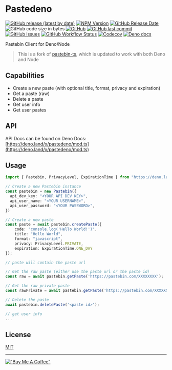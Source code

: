 # Pastedeno

[![GitHub release (latest by date)](https://img.shields.io/github/v/release/j3lte/pastedeno?style=for-the-badge)](https://github.com/j3lte/pastedeno/releases/latest "GitHub release (latest by date)")
[![NPM Version](https://img.shields.io/npm/v/pastedeno?style=for-the-badge)](https://www.npmjs.com/package/pastedeno "NPM Version")
[![GitHub Release Date](https://img.shields.io/github/release-date/j3lte/pastedeno?style=for-the-badge)](https://github.com/j3lte/pastedeno/releases/latest "GitHub Release Date")
![GitHub code size in bytes](https://img.shields.io/github/languages/code-size/j3lte/pastedeno?style=for-the-badge)
[![GitHub](https://img.shields.io/github/license/j3lte/pastedeno?style=for-the-badge)](https://github.com/j3lte/pastedeno/blob/main/LICENSE "GitHub License")
[![GitHub last commit](https://img.shields.io/github/last-commit/j3lte/pastedeno?style=for-the-badge)](https://github.com/j3lte/pastedeno/commits/main "GitHub last commit")
[![GitHub issues](https://img.shields.io/github/issues/j3lte/pastedeno?style=for-the-badge)](https://github.com/j3lte/pastedeno/issues "Github Issues")
[![GitHub Workflow Status](https://img.shields.io/github/actions/workflow/status/j3lte/pastedeno/test.yml?branch=main&style=for-the-badge)](https://github.com/j3lte/pastedeno/actions/workflows/test.yml "GitHub Workflow Status")
[![Codecov](https://img.shields.io/codecov/c/github/j3lte/pastedeno?style=for-the-badge&token=RxcUQ1dItw)](https://codecov.io/gh/j3lte/pastedeno "Codecov")
[![Deno docs](https://img.shields.io/badge/Deno-Docs-blue?style=for-the-badge)](https://doc.deno.land/https/deno.land/x/pastedeno/mod.ts "Deno docs")

Pastebin Client for Deno/Node

> This is a fork of [pastebin-ts](https://github.com/j3lte/pastebin-ts), which is updated to work with both Deno and Node

## Capabilities

- Create a new paste (with optional title, format, privacy and expiration)
- Get a paste (raw)
- Delete a paste
- Get user info
- Get user pastes

## API

API Docs can be found on Deno Docs: [https://deno.land/x/pastedeno/mod.ts](https://deno.land/x/pastedeno/mod.ts)

## Usage

```ts
import { Pastebin, PrivacyLevel, ExpirationTime } from "https://deno.land/x/pastedeno/mod.ts";

// Create a new Pastebin instance
const pastebin = new Pastebin({
  api_dev_key: "<YOUR API DEV KEY>",
  api_user_name: "<YOUR USERNAME>",
  api_user_password: "<YOUR PASSWORD>",
})

// Create a new paste
const paste = await pastebin.createPaste({
    code: "console.log('Hello World!')",
    title: "Hello World",
    format: "javascript",
    privacy: PrivacyLevel.PRIVATE,
    expiration: ExpirationTime.ONE_DAY
});

// paste will contain the paste url

// Get the raw paste (either use the paste url or the paste id)
const raw = await pastebin.getPaste('https://pastebin.com/XXXXXXXX');

// Get the raw private paste
const rawPrivate = await pastebin.getPaste('https://pastebin.com/XXXXXXXX', true);

// Delete the paste
await pastebin.deletePaste('<paste id>');

// get user info
...
```

## License

[MIT](LICENSE)

---

[!["Buy Me A Coffee"](https://www.buymeacoffee.com/assets/img/custom_images/orange_img.png)](https://www.buymeacoffee.com/j3lte)
